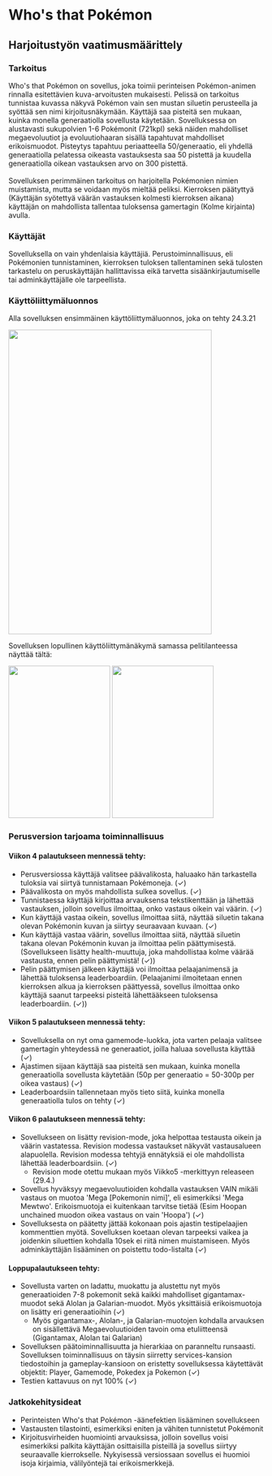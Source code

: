 # Who's that Pokémon
## Harjoitustyön vaatimusmäärittely

### Tarkoitus
Who's that Pokémon on sovellus, joka toimii perinteisen Pokémon-animen rinnalla esitettävien kuva-arvoitusten mukaisesti. Pelissä on tarkoitus tunnistaa kuvassa näkyvä Pokémon vain sen mustan siluetin perusteella ja syöttää sen nimi kirjoitusnäkymään. Käyttäjä saa pisteitä sen mukaan, kuinka monella generaatiolla sovellusta käytetään. Sovelluksessa on alustavasti sukupolvien 1-6 Pokémonit (721kpl) sekä näiden mahdolliset megaevoluutiot ja evoluutiohaaran sisällä tapahtuvat mahdolliset erikoismuodot. Pisteytys tapahtuu periaatteella 50/generaatio, eli yhdellä generaatiolla pelatessa oikeasta vastauksesta saa 50 pistettä ja kuudella generaatiolla oikean vastauksen arvo on 300 pistettä.\
\
Sovelluksen perimmäinen tarkoitus on harjoitella Pokémonien nimien muistamista, mutta se voidaan myös mieltää peliksi. Kierroksen päätyttyä (Käyttäjän syötettyä väärän vastauksen kolmesti kierroksen aikana) käyttäjän on mahdollista tallentaa tuloksensa gamertagin (Kolme kirjainta) avulla.

### Käyttäjät
Sovelluksella on vain yhdenlaisia käyttäjiä. Perustoiminnallisuus, eli Pokémonien tunnistaminen, kierroksen tuloksen tallentaminen sekä tulosten tarkastelu on peruskäyttäjän hallittavissa eikä tarvetta sisäänkirjautumiselle tai adminkäyttäjälle ole tarpeellista.

### Käyttöliittymäluonnos
Alla sovelluksen ensimmäinen käyttöliittymäluonnos, joka on tehty 24.3.21

<img src=https://github.com/anttinevalainen/ot-harjoitustyo/blob/main/dokumentaatio/pictures/concept.jpeg width="400" height="600">

Sovelluksen lopullinen käyttöliittymänäkymä samassa pelitilanteessa näyttää tältä:

<img src = https://github.com/anttinevalainen/ot-harjoitustyo/blob/main/dokumentaatio/pictures/wronganswer1.PNG width="200" height="300">
<img src = https://github.com/anttinevalainen/ot-harjoitustyo/blob/main/dokumentaatio/pictures/wronganswer2.PNG width="200" height="300">


### Perusversion tarjoama toiminnallisuus
#### Viikon 4 palautukseen mennessä tehty:
- Perusversiossa käyttäjä valitsee päävalikosta, haluaako hän tarkastella tuloksia vai siirtyä tunnistamaan Pokémoneja. (✓)
- Päävalikosta on myös mahdollista sulkea sovellus. (✓)
- Tunnistaessa käyttäjä kirjoittaa arvauksensa tekstikenttään ja lähettää vastauksen, jolloin sovellus ilmoittaa, onko vastaus oikein vai väärin. (✓)
- Kun käyttäjä vastaa oikein, sovellus ilmoittaa siitä, näyttää siluetin takana olevan Pokémonin kuvan ja siirtyy seuraavaan kuvaan. (✓)
- Kun käyttäjä vastaa väärin, sovellus ilmoittaa siitä, näyttää siluetin takana olevan Pokémonin kuvan ja ilmoittaa pelin päättymisestä.
(Sovellukseen lisätty health-muuttuja, joka mahdollistaa kolme väärää vastausta, ennen pelin päättymistä! (✓))
- Pelin päättymisen jälkeen käyttäjä voi ilmoittaa pelaajanimensä ja lähettää tuloksensa leaderboardiin.
(Pelaajanimi ilmoitetaan ennen kierroksen alkua ja kierroksen päättyessä, sovellus ilmoittaa onko käyttäjä saanut tarpeeksi pisteitä lähettääkseen tuloksensa leaderboardiin. (✓))

#### Viikon 5 palautukseen mennessä tehty:
- Sovelluksella on nyt oma gamemode-luokka, jota varten pelaaja valitsee gamertagin yhteydessä ne generaatiot, joilla haluaa sovellusta käyttää (✓)
- Ajastimen sijaan käyttäjä saa pisteitä sen mukaan, kuinka monella generaatiolla sovellusta käytetään (50p per generaatio = 50-300p per oikea vastaus) (✓)
- Leaderboardsiin tallennetaan myös tieto siitä, kuinka monella generaatiolla tulos on tehty (✓)

#### Viikon 6 palautukseen mennessä tehty:
- Sovellukseen on lisätty revision-mode, joka helpottaa testausta oikein ja väärin vastatessa. Revision modessa vastaukset näkyvät vastausalueen alapuolella. Revision modessa tehtyjä ennätyksiä ei ole mahdollista lähettää leaderboardsiin. (✓)
    - Revision mode otettu mukaan myös Viikko5 -merkittyyn releaseen (29.4.)
 - Sovellus hyväksyy megaevoluutioiden kohdalla vastauksen VAIN mikäli vastaus on muotoa 'Mega [Pokemonin nimi]', eli esimerkiksi 'Mega Mewtwo'. Erikoismuotoja ei kuitenkaan tarvitse tietää (Esim Hoopan unchained muodon oikea vastaus on vain 'Hoopa') (✓)
 - Sovelluksesta on päätetty jättää kokonaan pois ajastin testipelaajien kommenttien myötä. Sovelluksen koetaan olevan tarpeeksi vaikea ja joidenkin siluettien kohdalla 10sek ei riitä nimen muistamiseen. Myös adminkäyttäjän lisääminen on poistettu todo-listalta (✓)

#### Loppupalautukseen tehty:
 - Sovellusta varten on ladattu, muokattu ja alustettu nyt myös generaatioiden 7-8 pokemonit sekä kaikki mahdolliset gigantamax-muodot sekä Alolan ja Galarian-muodot. Myös yksittäisiä erikoismuotoja on lisätty eri generaatioihin (✓)
    - Myös gigantamax-, Alolan-, ja Galarian-muotojen kohdalla arvauksen on sisällettävä Megaevoluutioiden tavoin oma etuliitteensä (Gigantamax, Alolan tai Galarian)
 - Sovelluksen päätoiminnallisuutta ja hierarkiaa on paranneltu runsaasti. Sovelluksen toiminnallisuus on täysin siirretty services-kansion tiedostoihin ja gameplay-kansioon on eristetty sovelluksessa käytettävät objektit: Player, Gamemode, Pokedex ja Pokemon (✓)
 - Testien kattavuus on nyt 100% (✓)

### Jatkokehitysideat
- Perinteisten Who's that Pokémon -äänefektien lisääminen sovellukseen
- Vastausten tilastointi, esimerkiksi eniten ja vähiten tunnistetut Pokémonit
- Kirjoitusvirheiden huomiointi arvauksissa, jolloin sovellus voisi esimerkiksi palkita käyttäjän osittaisilla pisteillä ja sovellus siirtyy seuraavalle kierrokselle. Nykyisessä versiossaan sovellus ei huomioi isoja kirjaimia, välilyöntejä tai erikoismerkkejä.
